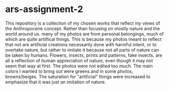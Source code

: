 # ars-assignment-2
This repository is a collection of my chosen works that reflect my views of the Anthropocene concept. Rather than focusing on mostly nature and the world around us. many of my photos are from personal belongings, much of which are quite artiifical things. This is because my photos meant to reflect that not are artificial creations necessarily done with harmful intent, or to overtake nature, but rather to imitate it because not all parts of nature can be taken by humans. Flowers, insects, prints and patterns, fake insects, are all a reflection of human appreciation of nature, even though it may not seem that way at first. The photos were not edited too much. The main colors I wanted to bring out were greens and in some photos, browns/beiges. The saturation for "artificial" things were increased to emphasize that it was just an imitation of nature.
